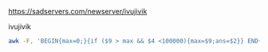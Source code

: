 https://sadservers.com/newserver/ivujivik

ivujivik

```bash
awk -F, 'BEGIN{max=0;}{if ($9 > max && $4 <100000){max=$9;ans=$2}} END{print ans}' /home/admin/table_tableau11.csv
```
